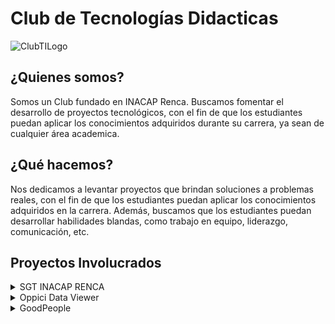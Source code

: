 # Club de Tecnologías Didacticas

<picture>
 <img alt="ClubTILogo" src="https://sebamorales74.github.io/club-it/media/Club%20IT.svg">
</picture>

## ¿Quienes somos?
Somos un Club fundado en INACAP Renca. Buscamos fomentar el desarrollo de proyectos tecnológicos, con el fin de que los estudiantes puedan aplicar los conocimientos adquiridos durante su carrera, ya sean de cualquier área academica.

## ¿Qué hacemos?
Nos dedicamos a levantar proyectos que brindan soluciones a problemas reales, con el fin de que los estudiantes puedan aplicar los conocimientos adquiridos en la carrera. Además, buscamos que los estudiantes puedan desarrollar habilidades blandas, como trabajo en equipo, liderazgo, comunicación, etc.

## Proyectos Involucrados
<details><summary>SGT INACAP RENCA</summary>
Este es un proyecto que involucra a INACAP sede Renca para crear un sistema multimedia para los televisores dispuesto a lo largo de toda la sede. Funciona con ChromecastV3, C#, Next.JS y Python.
</details>

<details><summary>Oppici Data Viewer</summary>
Este proyecto que involucra a Oppici y INACAP sede Renca para crear un sistema de trazabilidad remota del estado de Notas de ventas, productos y entregas. Fabricado con NEXT.JS, Prisma y MySQL.
</details>
 
 <details><summary>GoodPeople</summary>
Aquí Whangarei Primary School y INACAP sede Renca para crear una red social privada para el colegio de eduación primaria "Whangarei Primary School" establecida en Nueva Zelanda. Proyecto está hecho con MongoDB, C# y React Native.
</details>
